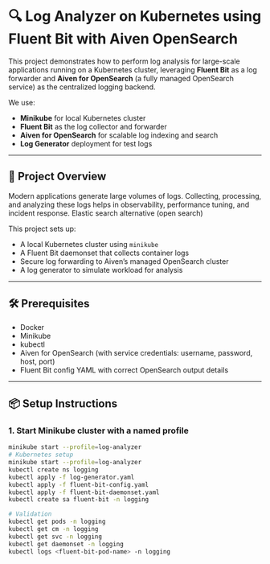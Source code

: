 # 🔍 Log Analyzer on Kubernetes using Fluent Bit with Aiven OpenSearch

This project demonstrates how to perform log analysis for large-scale applications running on a Kubernetes cluster, leveraging **Fluent Bit** as a log forwarder and **Aiven for OpenSearch** (a fully managed OpenSearch service) as the centralized logging backend.

We use:
- **Minikube** for local Kubernetes cluster
- **Fluent Bit** as the log collector and forwarder
- **Aiven for OpenSearch** for scalable log indexing and search
- **Log Generator** deployment for test logs

---

## 🚀 Project Overview

Modern applications generate large volumes of logs. Collecting, processing, and analyzing these logs helps in observability, performance tuning, and incident response. Elastic search alternative (open search)

This project sets up:
- A local Kubernetes cluster using `minikube`
- A Fluent Bit daemonset that collects container logs
- Secure log forwarding to Aiven’s managed OpenSearch cluster
- A log generator to simulate workload for analysis

---

## 🛠 Prerequisites

- Docker
- Minikube
- kubectl
- Aiven for OpenSearch (with service credentials: username, password, host, port)
- Fluent Bit config YAML with correct OpenSearch output details

---

## 📦 Setup Instructions

### 1. Start Minikube cluster with a named profile

```bash
minikube start --profile=log-analyzer
# Kubernetes setup
minikube start --profile=log-analyzer
kubectl create ns logging
kubectl apply -f log-generator.yaml
kubectl apply -f fluent-bit-config.yaml
kubectl apply -f fluent-bit-daemonset.yaml
kubectl create sa fluent-bit -n logging

# Validation
kubectl get pods -n logging
kubectl get cm -n logging
kubectl get svc -n logging
kubectl get daemonset -n logging
kubectl logs <fluent-bit-pod-name> -n logging
